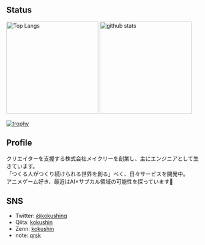 ## Status

<div> 
  <img alt="Top Langs" height="240" src="https://github-readme-stats.vercel.app/api/top-langs/?username=kokushin" />
  <img alt="github stats" height="240" src="https://github-readme-stats.vercel.app/api?username=kokushin&count_private=true" />
</div>

[![trophy](https://github-profile-trophy.vercel.app/?username=kokushin&column=8)](https://github.com/ryo-ma/github-profile-trophy)

## Profile

クリエイターを支援する株式会社メイクリーを創業し、主にエンジニアとして生きています。  
「つくる人がつくり続けられる世界を創る」べく、日々サービスを開発中。  
アニメゲーム好き、最近はAI×サブカル領域の可能性を探っています🧠

## SNS

- Twitter: [@kokushing](https://twitter.com/kokushing)
- Qiita: [kokushin](https://qiita.com/kokushin)
- Zenn: [kokushin](https://zenn.dev/kokushing)
- note: [qrsk](https://note.com/qrsk)
